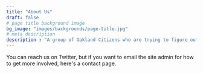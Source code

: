 ```yaml
---
title: "About Us"
draft: false
# page title background image
bg_image: "images/backgrounds/page-title.jpg"
# meta description
description : "A group of Oakland Citizens who are trying to figure out what the hell is going on with OPD."
---
```


You can reach us on Twitter, but if you want to email the site admin for how to get more involved, here's a contact page.
